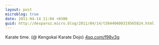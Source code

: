 ```yaml
---
layout: post
microblog: true
date: 2011-04-14 11:04 +0300
guid: http://desparoz.micro.blog/2011/04/14/t58440600319565824.html
---
```

Karate time. (@ Kengokai Karate Dojo) [4sq.com/f98v3g](http://4sq.com/f98v3g)
